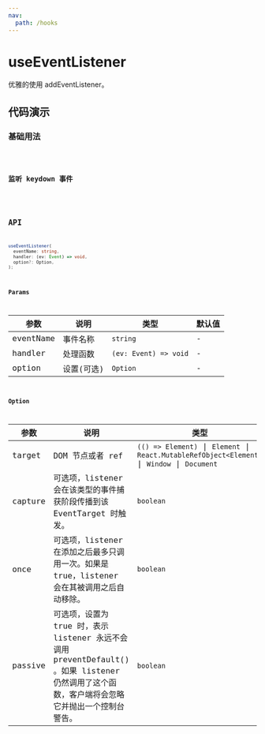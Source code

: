 ```yaml
---
nav:
  path: /hooks
---
```


# useEventListener

优雅的使用 addEventListener。

## 代码演示

### 基础用法

<code hideActions='["CSB"]' src="./demo/demo1.tsx" />

### 监听 keydown 事件

<code hideActions='["CSB"]' src="./demo/demo2.tsx" />

## API

```typescript
useEventListener(
  eventName: string,
  handler: (ev: Event) => void,
  option?: Option,
);
```

### Params

| 参数      | 说明       | 类型                  | 默认值 |
| --------- | ---------- | --------------------- | ------ |
| eventName | 事件名称   | `string`              | -      |
| handler   | 处理函数   | `(ev: Event) => void` | -      |
| option    | 设置(可选) | `Option`              | -      |

### Option

| 参数    | 说明                                                                                                                                           | 类型                                                                                          | 默认值   |
| ------- | ---------------------------------------------------------------------------------------------------------------------------------------------- | --------------------------------------------------------------------------------------------- | -------- |
| target  | DOM 节点或者 ref                                                                                                                               | `(() => Element)` \| `Element` \| `React.MutableRefObject<Element>` \| `Window` \| `Document` | `window` |
| capture | 可选项，listener 会在该类型的事件捕获阶段传播到该 EventTarget 时触发。                                                                         | `boolean`                                                                                     | `false`  |
| once    | 可选项，listener 在添加之后最多只调用一次。如果是 true，listener 会在其被调用之后自动移除。                                                    | `boolean`                                                                                     | `false`  |
| passive | 可选项，设置为 true 时，表示 listener 永远不会调用 preventDefault() 。如果 listener 仍然调用了这个函数，客户端将会忽略它并抛出一个控制台警告。 | `boolean`                                                                                     | `false`  |
